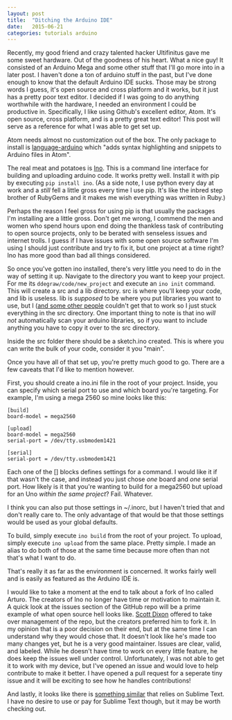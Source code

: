 ```yaml
---
layout: post
title:  "Ditching the Arduino IDE"
date:   2015-06-21
categories: tutorials arduino
---
```


Recently, my good friend and crazy talented hacker Ultifinitus gave me some sweet hardware. Out of the goodness of his heart. What a nice guy! It consisted of an Arduino Mega and some other stuff that I'll go more into in a later post. I haven't done a ton of arduino stuff in the past, but I've done enough to know that the default Arduino IDE sucks. Those may be strong words I guess, it's open source and cross platform and it works, but it just has a pretty poor text editor. I decided if I was going to do anything worthwhile with the hardware, I needed an environment I could be productive in. Specifically, I like using Github's excellent editor, Atom. It's open source, cross platform, and is a pretty great text editor! This post will serve as a reference for what I was able to get set up.

Atom needs almost no customization out of the box. The only package to install is [language-arduino](https://atom.io/packages/language-arduino) which "adds syntax highlighting and snippets to Arduino files in Atom".

The real meat and potatoes is [Ino](http://inotool.org/). This is a command line interface for building and uploading arduino code. It works pretty well. Install it with pip by executing `pip install ino`. (As a side note, I use python every day at work and a _still_ fell a little gross every time I use pip. It's like the inbred step brother of RubyGems and it makes me wish everything was written in Ruby.)

Perhaps the reason I feel gross for using pip is that usually the packages I'm installing are a little gross. Don't get me wrong, I commend the men and women who spend hours upon end doing the thankless task of contributing to open source projects, only to be berated with senseless issues and internet trolls. I guess if I have issues with some open source software I'm using I should just contribute and try to fix it, but one project at a time right? Ino has more good than bad all things considered.

So once you've gotten ino installed, there's very little you need to do in the way of setting it up. Navigate to the directory you want to keep your project. For me its `ddegraw/code/new_project` and execute an `ino init` command. This will create a src and a lib directory. src is where you'll keep your code, and lib is useless. lib is _supposed_ to be where you put libraries you want to use, but I ([and some other people](https://github.com/amperka/ino/issues/164) couldn't get that to work so I just stuck everything in the src directory. One important thing to note is that ino _will not_ automatically scan your arduino libraries, so if you want to include anything you have to copy it over to the src directory.

Inside the src folder there should be a sketch.ino created. This is where you can write the bulk of your code, consider it you "main".

Once you have all of that set up, you're pretty much good to go. There are a few caveats that I'd like to mention however.

First, you should create a ino.ini file in the root of your project. Inside, you can specify which serial port to use and which board you're targeting. For example, I'm using a mega 2560 so mine looks like this:

    [build]
    board-model = mega2560

    [upload]
    board-model = mega2560
    serial-port = /dev/tty.usbmodem1421

    [serial]
    serial-port = /dev/tty.usbmodem1421

Each one of the [] blocks defines settings for a command. I would like it if that wasn't the case, and instead you just chose _one_ board and _one_ serial port. How likely is it that you're wanting to build for a mega2560 but upload for an Uno _within the same project_? Fail. Whatever.

I think you can also put those settings in ~/.inorc, but I haven't tried that and don't really care to. The only advantage of that would be that those settings would be used as your global defaults.

To build, simply execute `ino build` from the root of your project. To upload, simply execute `ino upload` from the same place. Pretty simple. I made an alias to do both of those at the same time because more often than not that's what I want to do.

That's really it as far as the environment is concerned. It works fairly well and is easily as featured as the Arduino IDE is.

I would like to take a moment at the end to talk about a fork of Ino called Arturo. The creators of Ino no longer have time or motivation to maintain it. A quick look at the issues section of the GitHub repo will be a prime example of what open source hell looks like. [Scott Dixon](https://github.com/scottdarch) offered to take over management of the repo, but the creators preferred him to fork it. In my opinion that is a poor decision on their end, but at the same time I can understand why they would chose that. It doesn't look like he's made too many changes yet, but he is a very good maintainer. Issues are clear, valid, and labeled. While he doesn't have time to work on every little feature, he does keep the issues well under control. Unfortunately, I was not able to get it to work with my device, but I've opened an issue and would love to help contribute to make it better. I have opened a pull request for a seperate tiny issue and it will be exciting to see how he handles contributions!

And lastly, it looks like there is [something similar](http://hackaday.com/2014/04/20/sublime-text-as-an-arduino-ide/) that relies on Sublime Text. I have no desire to use or pay for Sublime Text though, but it may be worth checking out.
